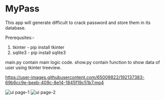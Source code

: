 # MyPass
This app will generate difficult to crack password and store them in its database.


Prerequsites:-
1) tkinter - pip install tkinter
2) sqlite3 - pip install sqlite3

main.py contain main logic code.
show.py contain function to show data of user using tkinter treeview.



https://user-images.githubusercontent.com/65009822/192137383-69b6cc9e-beeb-409c-8e14-1845f19c51b7.mp4

![ui page-1](https://user-images.githubusercontent.com/65009822/192137393-b8ebea9d-0769-4013-80f6-04d8e4ac4ecf.png)
![ui page-2](https://user-images.githubusercontent.com/65009822/192137399-7c6e65fe-ccf4-4271-ac7d-41fc853a5aaf.png)
